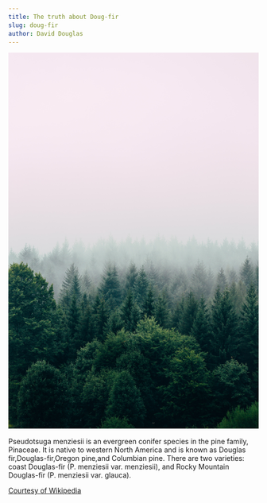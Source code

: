 ```yaml
---
title: The truth about Doug-fir
slug: doug-fir
author: David Douglas
---
```


![Doug-fir](../images/doug-fir.jpg)

Pseudotsuga menziesii is an evergreen conifer species in the pine family, Pinaceae. It is native to western North America and is known as Douglas fir,Douglas-fir,Oregon pine,and Columbian pine. There are two varieties: coast Douglas-fir (P. menziesii var. menziesii), and Rocky Mountain Douglas-fir (P. menziesii var. glauca).

<a href="https://en.wikipedia.org/wiki/Douglas_fir">
  Courtesy of Wikipedia
</a>